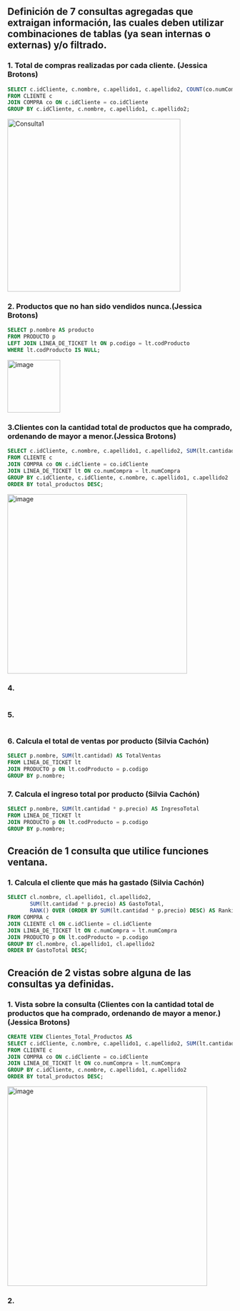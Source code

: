 ## Definición de 7 consultas agregadas que extraigan información, las cuales deben utilizar combinaciones de tablas (ya sean internas o externas) y/o filtrado.

### 1. Total de compras realizadas por cada cliente. (Jessica Brotons)
```sql
SELECT c.idCliente, c.nombre, c.apellido1, c.apellido2, COUNT(co.numCompra) AS total_compras
FROM CLIENTE c
JOIN COMPRA co ON c.idCliente = co.idCliente
GROUP BY c.idCliente, c.nombre, c.apellido1, c.apellido2;
```
<img width="387" alt="Consulta1" src="https://github.com/user-attachments/assets/61018f8e-b9e9-4b0d-bce9-1aaf86a3d547" />

### 2. Productos que no han sido vendidos nunca.(Jessica Brotons)
```sql
SELECT p.nombre AS producto
FROM PRODUCTO p
LEFT JOIN LINEA_DE_TICKET lt ON p.codigo = lt.codProducto
WHERE lt.codProducto IS NULL;
```
<img width="118" alt="image" src="https://github.com/user-attachments/assets/00a37b07-b482-421e-a91d-7d7cd12498fe" />

### 3.Clientes con la cantidad total de productos que ha comprado, ordenando de mayor a menor.(Jessica Brotons)
```sql
SELECT c.idCliente, c.nombre, c.apellido1, c.apellido2, SUM(lt.cantidad) AS total_productos
FROM CLIENTE c
JOIN COMPRA co ON c.idCliente = co.idCliente
JOIN LINEA_DE_TICKET lt ON co.numCompra = lt.numCompra
GROUP BY c.idCliente, c.idCliente, c.nombre, c.apellido1, c.apellido2
ORDER BY total_productos DESC;
```
<img width="402" alt="image" src="https://github.com/user-attachments/assets/e5c6d1c3-0453-4226-a2bb-c900969b38dd" />

### 4.
```sql

```
### 5.
```sql

```
### 6. Calcula el total de ventas por producto (Silvia Cachón)

```sql
SELECT p.nombre, SUM(lt.cantidad) AS TotalVentas
FROM LINEA_DE_TICKET lt
JOIN PRODUCTO p ON lt.codProducto = p.codigo
GROUP BY p.nombre;

```
### 7. Calcula el ingreso total por producto (Silvia Cachón)
```sql
SELECT p.nombre, SUM(lt.cantidad * p.precio) AS IngresoTotal
FROM LINEA_DE_TICKET lt
JOIN PRODUCTO p ON lt.codProducto = p.codigo
GROUP BY p.nombre;
```
## Creación de 1 consulta que utilice funciones ventana.

### 1. Calcula el cliente que más ha gastado (Silvia Cachón)
```sql
SELECT cl.nombre, cl.apellido1, cl.apellido2, 
       SUM(lt.cantidad * p.precio) AS GastoTotal,
       RANK() OVER (ORDER BY SUM(lt.cantidad * p.precio) DESC) AS Ranking
FROM COMPRA c
JOIN CLIENTE cl ON c.idCliente = cl.idCliente
JOIN LINEA_DE_TICKET lt ON c.numCompra = lt.numCompra
JOIN PRODUCTO p ON lt.codProducto = p.codigo
GROUP BY cl.nombre, cl.apellido1, cl.apellido2
ORDER BY GastoTotal DESC;

```
## Creación de 2 vistas sobre alguna de las consultas ya definidas.

### 1. Vista sobre la consulta (Clientes con la cantidad total de productos que ha comprado, ordenando de mayor a menor.) (Jessica Brotons)
```sql
CREATE VIEW Clientes_Total_Productos AS
SELECT c.idCliente, c.nombre, c.apellido1, c.apellido2, SUM(lt.cantidad) AS total_productos
FROM CLIENTE c
JOIN COMPRA co ON c.idCliente = co.idCliente
JOIN LINEA_DE_TICKET lt ON co.numCompra = lt.numCompra
GROUP BY c.idCliente, c.nombre, c.apellido1, c.apellido2
ORDER BY total_productos DESC;
```
<img width="447" alt="image" src="https://github.com/user-attachments/assets/7172be11-97fe-44d2-a0a6-07c54940fa8f" />

### 2.
```sql



